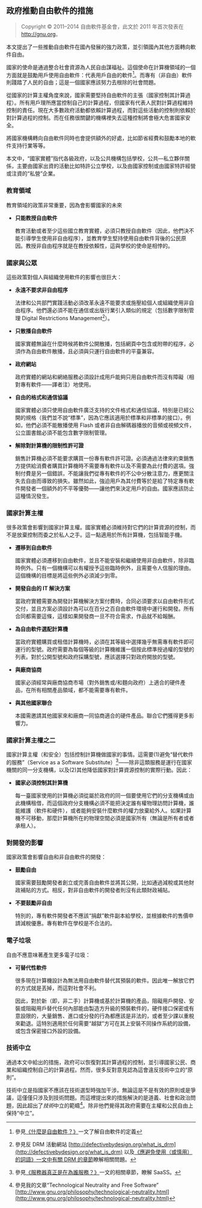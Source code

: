 ## 政府推動自由軟件的措施<!--(pandoc) {#pandoc_government-free-software}(pandoc)-->

> Copyright © 2011–2014 自由軟件基金會，此文於 2011 年首次發表在 <http://gnu.org>。

本文提出了一些推動自由軟件在國內發展的強力政策，並引領國內其他方面轉向軟件自由。

國家的使命是通過整合社會資源為人民自由謀福祉。這個使命在計算機領域的一個方面就是鼓勵用戶使用自由軟件：代表用戶自由的軟件[^gov-1]。而專有（非自由）軟件則踐踏了人民的自由；這是一個國家應該努力去根除的社會問題。

從國家的計算主權角度來說，國家需要堅持自由軟件的主張（國家控制其計算過程）。所有用戶理所應當控制自己的計算過程，但國家有代表人民對計算過程維持控制的責任。現在大多數政府活動都依賴計算過程，而對這些活動的控制則依賴於對計算過程的控制。而在任務很關鍵的機構裡失去這種控制將會極大危害國家安全。

將國家機構轉向自由軟件同時也會提供額外的好處，比如節省經費和鼓勵本地的軟件支持行業等等。

本文中，“國家實體”指代各級政府，以及公共機構包括學校，公共—私立夥伴關係，主要由國家出資的活動比如特許公立學校，以及由國家控制或由國家特許經營或注資的“私營”企業。

### 教育領域

教育領域的政策非常重要，因為會影響國家的未來

- **只能教授自由軟件**

  教育活動或者至少這些國立教育實體，必須只教授自由軟件（因此，他們決不能引導學生使用非自由程序），並教育學生堅持使用自由軟件背後的公民原因。教授非自由程序就是在教授依賴性，這與學校的使命是相悖的。

### 國家與公眾

這些政策對個人與組織使用軟件的影響也很巨大：

- **永遠不要求非自由程序**

  法律和公共部門實踐活動必須改革永遠不能要求或施壓給個人或組織使用非自由程序。他們還必須不能在通信或出版行業引入類似的規定（包括數字限制管理 Digital Restrictions Management[^gov-2]）。

- **只散播自由軟件**

  國家實體無論在什麼時候將軟件公開散播，包括網頁中包含或附帶的程序，必須作為自由軟件散播，且必須與只運行自由軟件的平臺兼容。

- **政府網站**

  政府實體的網站和網絡服務必須設計成用戶能夠只用自由軟件而沒有障礙（相對專有軟件——譯者注）地使用。

- **自由的格式和通信協議**

  國家實體必須只使用自由軟件廣泛支持的文件格式和通信協議，特別是已經公開的規格（我們並不說“標準”，因為它應該適用於標準和非標準的接口）。例如，他們必須不能散播使用 Flash 或者非自由解碼器播放的音頻或視頻文件，公立圖書館必須不能包含數字限制管理。

- **解除對計算機的限制性許可證**

  銷售計算機必須不能要求購買一份專有軟件許可證。必須通過法律來約束銷售方提供給消費者購買計算機時不需要專有軟件以及不需要為此付費的選項。強制付費是另一個錯誤，不能讓我們從專有軟件的不公中分散注意力，應更關注失去自由而導致的損失。雖然如此，強迫用戶為其付費等於是給了特定專有軟件開發者一個額外的不平等優勢——讓他們來決定用戶的自由。國家應該防止這種情況發生。

### 國家計算主權

很多政策會影響到國家計算主權。國家實體必須維持對它們的計算資源的控制，而不是放棄控制而委之於私人之手。這一點適用於所有計算機，包括智能手機。

- **遷移到自由軟件**

  國家實體必須遷移到自由軟件，並且不能安裝和繼續使用非自由軟件，除非臨時例外。只有一個機構可以有權授予這些臨時例外，且需要令人信服的理由。這個機構的目標是將這些例外必須減少到零。

- **開發自由的 IT 解決方案**

  當政府實體需要為開發計算機解決方案付費時，合同必須要求以自由軟件形式交付，並且方案必須設計為可以在百分之百自由軟件環境中運行和開發。所有合同都需要這條，這樣如果開發商一旦不符合需求，作品就不給報酬。

- **為自由軟件選配計算機**

  當政府實體購買或租借計算機時，必須在其等級中選擇幾乎無需專有軟件即可運行的型號。政府需要為每個等級的計算機維護一個按此標準授過權的型號的列表。對於公開型號和政府採購型號，應該選擇只對政府開放的型號。

- **與廠商協商**

  國家必須經常與廠商協商市場（對外銷售或/和麵向政府）上適合的硬件產品，在所有相關產品領域，都不能需要專有軟件。

- **與其他國家聯合**

  本國需邀請其他國家來和廠商一同協商適合的硬件產品。聯合它們獲得更多影響力。

### 國家計算主權之二

國家計算主權（和安全）包括控制計算機做國家的事情。這需要(1)避免“替代軟件的服務”（Service as a Software Substitute）[^gov-3]——除非這類服務是運行在國家機關的同一分支機構，以及(2)其他降低國家對計算資源控制的實際行動。因此：

- **國家必須控制其計算機**

  每一臺國家使用的計算機必須從屬於政府的同一個要使用它們的分支機構或由此機構租借，而這個政府分支機構必須不能把決定誰有權物理訪問計算機，誰能維護（軟件和硬件），或者能夠安裝什麼軟件的權力放棄給外人。如果計算機不可移動，那麼計算機所在的物理空間必須是國家所有（無論是所有者或者承租人）。

### 對開發的影響

國家政策會影響自由和非自由軟件的開發：

- **鼓勵自由**

  國家需要鼓勵開發者創立或完善自由軟件並將其公開，比如通過減稅或其他財政補貼的方式。相反，對非自由軟件的開發者則沒有此類財政補貼。

- **不要鼓勵非自由**

  特別的，專有軟件開發者不應該“捐獻”軟件副本給學校，並根據軟件的售價申請減稅優惠。專有軟件在學校是不合法的。

### 電子垃圾

自由不應意味著產生更多電子垃圾：

- **可替代性軟件**

  很多現在計算機設計為無法用自由軟件替代其預裝的軟件。因此唯一解放它們的方式就是丟掉，而這對社會不利。

  因此，對於新（即，非二手）計算機或基於計算機的產品，阻礙用戶開發、安裝或阻礙用戶替代任何內部能由製造方升級的預裝軟件的，硬件接口保密或有意設限的，大量銷售、進口或分發的行為都應該是非法的，或者至少課以重稅來勸退。這特別適用於任何需要“越獄”方可在其上安裝不同操作系統的設備，或包含保密接口外設的設備。

### 技術中立

通過本文中給出的措施，政府可以恢復對其計算過程的控制，並引導國家公民、商業和組織控制自己的計算過程。然而，很多反對意見認為這會違反技術中立的“原則”。

技術中立是指國家不應該在技術選型時強加干涉。無論這是不是有效的原則或是爭議，這僅僅只涉及到技術問題。而這裡提出來的措施解決的是道義、社會和政治問題，因此超出了*技術*中立的範疇[^gov-4]。除非他們覺得其政府需要在主權和公民自由上保持“中立”。

[^gov-1]: 參見[《什麼是自由軟件？》](free-sw.md)一文了解自由軟件的定義

[^gov-2]: 參見反 DRM 活動網站 [http://defectivebydesign.org/what_is_drm](http://defectivebydesign.org/what_is_drm) 以及[《應避免使用（或慎用）的詞語》一文中有關 DRM 的章節](words-to-avoid.md#digital-rights-management)瞭解相關問題。

[^gov-3]: 參見[《服務器真正是在為誰服務？》](who-does-that-server-really-serve.md)一文的相關章節，瞭解 SaaSS。

[^gov-4]: 參見我的文章“Technological Neutrality and Free Software” [http://www.gnu.org/philosophy/technological-neutrality.html](http://www.gnu.org/philosophy/technological-neutrality.html)
